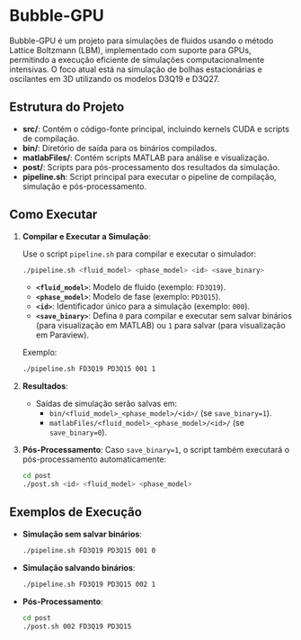 # Bubble-GPU

Bubble-GPU é um projeto para simulações de fluidos usando o método Lattice Boltzmann (LBM), implementado com suporte para GPUs, permitindo a execução eficiente de simulações computacionalmente intensivas. O foco atual está na simulação de bolhas estacionárias e oscilantes em 3D utilizando os modelos D3Q19 e D3Q27.

## Estrutura do Projeto

- **src/**: Contém o código-fonte principal, incluindo kernels CUDA e scripts de compilação.
- **bin/**: Diretório de saída para os binários compilados.
- **matlabFiles/**: Contém scripts MATLAB para análise e visualização.
- **post/**: Scripts para pós-processamento dos resultados da simulação.
- **pipeline.sh**: Script principal para executar o pipeline de compilação, simulação e pós-processamento.

## Como Executar

1. **Compilar e Executar a Simulação**:

   Use o script `pipeline.sh` para compilar e executar o simulador:

   ```bash
   ./pipeline.sh <fluid_model> <phase_model> <id> <save_binary>
   ```

   - **`<fluid_model>`**: Modelo de fluido (exemplo: `FD3Q19`).
   - **`<phase_model>`**: Modelo de fase (exemplo: `PD3Q15`).
   - **`<id>`**: Identificador único para a simulação (exemplo: `000`).
   - **`<save_binary>`**: Defina `0` para compilar e executar sem salvar binários (para visualização em MATLAB) ou `1` 		para salvar (para visualização em Paraview).

   Exemplo:

   ```bash
   ./pipeline.sh FD3Q19 PD3Q15 001 1
   ```

2. **Resultados**:
   - Saídas de simulação serão salvas em:
     - `bin/<fluid_model>_<phase_model>/<id>/` (se `save_binary=1`).
     - `matlabFiles/<fluid_model>_<phase_model>/<id>/` (se `save_binary=0`).

3. **Pós-Processamento**:
   Caso `save_binary=1`, o script também executará o pós-processamento automaticamente:

   ```bash
   cd post
   ./post.sh <id> <fluid_model> <phase_model>
   ```

## Exemplos de Execução

- **Simulação sem salvar binários**:
  ```bash
  ./pipeline.sh FD3Q19 PD3Q15 001 0
  ```

- **Simulação salvando binários**:
  ```bash
  ./pipeline.sh FD3Q19 PD3Q15 002 1
  ```

- **Pós-Processamento**:
  ```bash
  cd post
  ./post.sh 002 FD3Q19 PD3Q15
  ```

